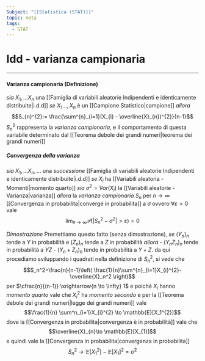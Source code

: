 ```yaml
---
Subject: "[[Statistica (STAT)]]"
topic: nota
tags:
  - STAT
---
```

# Idd - varianza campionaria
---
#### Varianza campionaria (Definizione)
_sia_ $X_{1},\dots X_{n}$ una [[Famiglia di variabili aleatorie Indipendenti e identicamente distribuite|i.d.d]] 
_se_ $X_{1}\dots ,X_{n}$ è un [[Campione Statistico|campione]] 
_allora_ $$S_{n}^{2}:= \frac{\sum^{n}_{i=1}(X_{i} - \overline{X}_{n})^{2}}{n-1}$$ $S_{n}^{2}$ rappresenta la _varianza campionaria_, e il comportamento di questa variabile determinato dal [[Teorema debole dei grandi numeri|teorema dei grandi numeri]]


##### Convergenza della varianza
_sia_ $X_{1},\dots X_{n},\dots$ una _successione_ [[Famiglia di variabili aleatorie Indipendenti e identicamente distribuite|i.d.d]] 
_se_ $X_{i}$ ha [[Variabili aleatoria - Momenti|momento quarto]] 
_sia_ $\sigma^{2} = Var(X_{i})$ la [[Variabili aleatorie - Varianza|varianza]]
_allora_ la _varianza campionaria_ $S_n$ per $n \to \infty$ [[Convergenza in probabilita|converge in probabilita]] a $\sigma$ ovvero $\forall \varepsilon> 0$ vale $$\lim_{ n \to \infty }\mathcal{P}\left(\left|S_{n}^{2}-\sigma^{2}\right|>\varepsilon\right)=0 $$

_Dimostrazione_ 
	 Premettiamo questo fatto (senza dimostrazione), 
	_se_ $(Y_n)_n$ tende a $Y$ in probabilità e $(Z_n)_n$ tende a $Z$ in probabilità
	_allora_ 
		- $(Y_nZ_n)_n$ tende in probabilità a $YZ$
		- $(Y_n +Z_n)_n$ tende in probabilità a   $Y +Z$. 
	da qui procediamo sviluppando i quadrati nella definizione di $S^2_n$, si vede che $$S_n^2=\frac{n}{n-1}\left( \frac{1}{n}\sum^{n}_{i=1}X_{i}^{2}-\overline{X}_n^2 \right)$$ per $\cfrac{n}{(n-1)} \xrightarrow{n \to \infty} 1$ e poiché $X_{i}$ hanno _momento quarto_ vale che $X^2_i$ ha _momento secondo_
	e per la [[Teorema debole dei grandi numeri|legge dei grandi numeri]]  vale $$\frac{1}{n} \sum^n_{i=1}X_{i}^{2} \to \mathbb{E}[X_1^{2}]$$ dove la [[Convergenza in probabilita|convergenza è in probabilità]] 
	vale che $$\overline{X}_{n}\to \mathbb{E}[X_{1}]$$ e quindi vale la [[Convergenza in probabilita|convergenza in probabilita]]  $$S^2_n\to \mathbb{E}[X^2_1]- \mathbb{E}[X_1]^2=\sigma^{2}$$